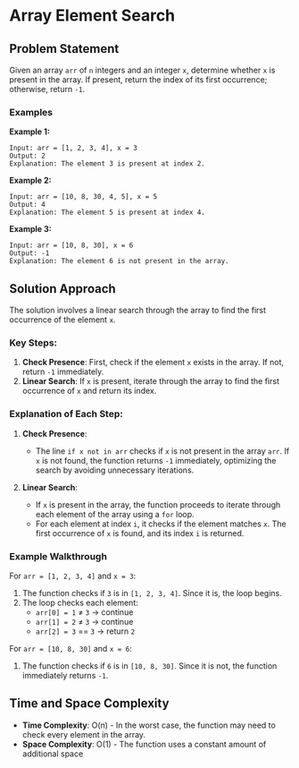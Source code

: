 # Array Element Search

## Problem Statement

Given an array `arr` of `n` integers and an integer `x`, determine whether `x` is present in the array. If present, return the index of its first occurrence; otherwise, return `-1`.

### Examples

**Example 1:**
```
Input: arr = [1, 2, 3, 4], x = 3
Output: 2
Explanation: The element 3 is present at index 2.
```

**Example 2:**
```
Input: arr = [10, 8, 30, 4, 5], x = 5
Output: 4
Explanation: The element 5 is present at index 4.
```

**Example 3:**
```
Input: arr = [10, 8, 30], x = 6
Output: -1
Explanation: The element 6 is not present in the array.
```

## Solution Approach

The solution involves a linear search through the array to find the first occurrence of the element `x`.

### Key Steps:

1. **Check Presence**: First, check if the element `x` exists in the array. If not, return `-1` immediately.
2. **Linear Search**: If `x` is present, iterate through the array to find the first occurrence of `x` and return its index.

### Explanation of Each Step:

1. **Check Presence**:
   - The line `if x not in arr` checks if `x` is not present in the array `arr`. If `x` is not found, the function returns `-1` immediately, optimizing the search by avoiding unnecessary iterations.

2. **Linear Search**:
   - If `x` is present in the array, the function proceeds to iterate through each element of the array using a `for` loop.
   - For each element at index `i`, it checks if the element matches `x`. The first occurrence of `x` is found, and its index `i` is returned.

### Example Walkthrough

For `arr = [1, 2, 3, 4]` and `x = 3`:
1. The function checks if `3` is in `[1, 2, 3, 4]`. Since it is, the loop begins.
2. The loop checks each element:
   - `arr[0] = 1` ≠ `3` → continue
   - `arr[1] = 2` ≠ `3` → continue
   - `arr[2] = 3` == `3` → return `2`

For `arr = [10, 8, 30]` and `x = 6`:
1. The function checks if `6` is in `[10, 8, 30]`. Since it is not, the function immediately returns `-1`.

## Time and Space Complexity

- **Time Complexity**: O(n) - In the worst case, the function may need to check every element in the array.
- **Space Complexity**: O(1) - The function uses a constant amount of additional space
